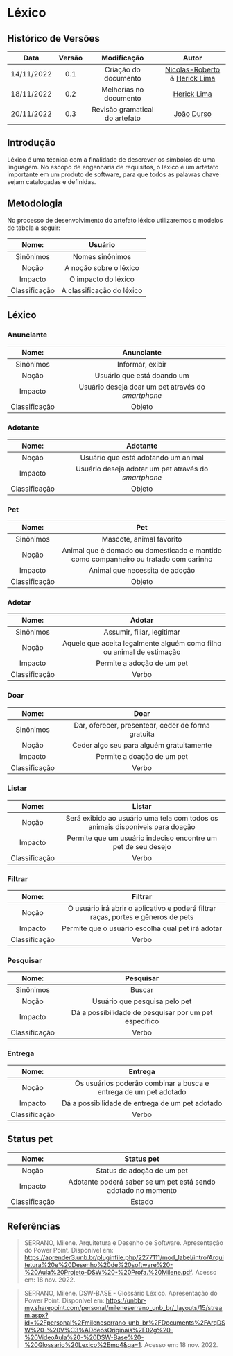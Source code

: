 # Léxico

## Histórico de Versões

|    Data    | Versão |     Modificação      |                                                  Autor                                                  |
| :--------: | :----: | :------------------: | :-----------------------------------------------------------------------------------------------------: |
| 14/11/2022 |  0.1   | Criação do documento | [Nicolas-Roberto](https://github.com/Nicolas-Roberto) & [Herick Lima](https://github.com/hericklima22) |
| 18/11/2022 |  0.2   | Melhorias no documento | [Herick Lima](https://github.com/hericklima22) |
| 20/11/2022 | 0.3   | Revisão gramatical do artefato | [João Durso](https://github.com/jvsdurso)| 

## Introdução

Léxico é uma técnica com a finalidade de descrever os símbolos de uma linguagem. No escopo de engenharia de requisitos, o léxico é um artefato importante em um produto de software, para que todos as palavras chave sejam catalogadas e definidas.

## Metodologia

No processo de desenvolvimento do artefato léxico utilizaremos o modelos de tabela a seguir:

|     Nome:     |          Usuário          |
| :-----------: | :-----------------------: |
|   Sinônimos   |      Nomes sinônimos      |
|     Noção     |  A noção sobre o léxico   |
|    Impacto    |    O impacto do léxico    |
| Classificação | A classificação do léxico |

## Léxico

### Anunciante

|     Nome:     |                                     Anunciante                                  |
| :-----------: | :-----------------------------------------------------------------------------: |
|   Sinônimos   |                              Informar, exibir                                   |
|     Noção     |               Usuário que está doando um                                        |
|    Impacto    |           Usuário deseja doar um pet através do _smartphone_                    |
| Classificação |                                     Objeto                                      |

### Adotante

|     Nome:     |                                     Adotante                                   |
| :-----------: | :----------------------------------------------------------------------------: |
|     Noção     | Usuário que está adotando um animal                                            |
|    Impacto    |           Usuário deseja adotar um pet através do _smartphone_                 |
| Classificação |                                     Objeto                                     |

### Pet

|     Nome:     |                                         Pet                                          |
| :-----------: | :----------------------------------------------------------------------------------: |
|   Sinônimos   |                               Mascote, animal favorito                               |
|     Noção     | Animal que é domado ou domesticado e mantido como companheiro ou tratado com carinho |
|    Impacto    |                            Animal que necessita de adoção                            |
| Classificação |                                        Objeto                                        |

### Adotar

|     Nome:     |                         Adotar                                            |
| :-----------: | :-----------------------------------------------------------------------: |
|   Sinônimos   |               Assumir, filiar, legitimar                                  |
|     Noção     | Aquele que aceita legalmente alguém como filho ou animal de estimação  |
|    Impacto    |               Permite a adoção de um pet                                  |
| Classificação |                          Verbo                                            |

### Doar

|     Nome:     |                        Doar                        |
| :-----------: | :------------------------------------------------: |
|   Sinônimos   | Dar, oferecer, presentear, ceder de forma gratuita |
|     Noção     |  Ceder algo seu para alguém gratuitamente          |
|    Impacto    |             Permite a doação de um pet             |
| Classificação |                       Verbo                        |

### Listar

|     Nome:     |                        Listar                                                    |
| :-----------: | :------------------------------------------------------------------------------: |
|     Noção     |  Será exibido ao usuário uma tela com todos os animais disponíveis para doação   |
|    Impacto    |             Permite que um usuário indeciso encontre um pet de seu desejo         |
| Classificação |                 Verbo                                                            |


### Filtrar

|     Nome:     |                        Filtrar                                                       |
| :-----------: | :----------------------------------------------------------------------------------: |
|     Noção     |  O usuário irá abrir o aplicativo e poderá filtrar raças, portes e gêneros de pets   |
|    Impacto    |             Permite que o usuário escolha qual pet irá adotar                        |
| Classificação |                 Verbo                                                                |


### Pesquisar

|     Nome:     |                        Pesquisar                            |
| :-----------: | :-------------------------------------------------------: |
|   Sinônimos   |                            Buscar                        |
|     Noção     |  Usuário que pesquisa pelo pet                            |
|    Impacto    |     Dá a possibilidade de pesquisar por um pet específico |
| Classificação |                 Verbo                                     |

### Entrega

|     Nome:     |                        Entrega                                    |
| :-----------: | :---------------------------------------------------------------: |
|     Noção     |  Os usuários poderão combinar a busca e entrega de um pet adotado |
|    Impacto    |     Dá a possibilidade de entrega de um pet adotado               |
| Classificação |                 Verbo                                             |


## Status pet

|     Nome:     |                        Status pet                                 |
| :-----------: | :---------------------------------------------------------------: |
|     Noção     |  Status de adoção de um pet                                       |
|    Impacto    |     Adotante poderá saber se um pet está sendo adotado no momento |
| Classificação |                 Estado                                            |

## Referências

> SERRANO, Milene. Arquitetura e Desenho de Software. Apresentação do Power Point. Disponível em: https://aprender3.unb.br/pluginfile.php/2277111/mod_label/intro/Arquitetura%20e%20Desenho%20de%20software%20-%20Aula%20Projeto-DSW%20-%20Profa.%20Milene.pdf. Acesso em: 18 nov. 2022.

> SERRANO, Milene. DSW-BASE - Glossário Léxico. Apresentação do Power Point. Disponível em: https://unbbr-my.sharepoint.com/personal/mileneserrano_unb_br/_layouts/15/stream.aspx?id=%2Fpersonal%2Fmileneserrano_unb_br%2FDocuments%2FArqDSW%20-%20V%C3%ADdeosOriginais%2F02g%20-%20VideoAula%20-%20DSW-Base%20-%20Glossario%20Lexico%2Emp4&ga=1. Acesso em: 18 nov. 2022. 
